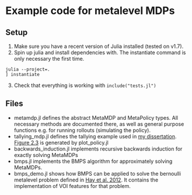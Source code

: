 # Example code for metalevel MDPs

## Setup

1. Make sure you have a recent version of Julia installed (tested on v1.7).
2. Spin up julia and install dependencies with. The instantiate command is only necessary the first time.
```
julia --project=.
] instantiate
```
3. Check that everything is working with `include("tests.jl")`

## Files

- metamdp.jl defines the abstract MetaMDP and MetaPolicy types. All necessary methods are documented there, as well as general purpose functions e.g. for running rollouts (simulating the policy).
- tallying_mdp.jl defines the tallying example used in [my dissertation](https://fredcallaway.com/pdfs/dissertation.pdf). [Figure 2.3](policies.pdf) is generated by plot_policy.jl
- backwards_induction.jl implements recursive backwards induction for exactly solving MetaMDPs
- bmps.jl implements the BMPS algorithm for approximately solving MetaMDPs.
- bmps_demo.jl shows how BMPS can be applied to solve the bernoulli metalevel problem defined in [Hay et al. 2012](https://arxiv.org/pdf/1408.2048.pdf). It contains the implementation of VOI features for that problem.